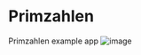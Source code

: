 # Primzahlen
 Primzahlen example app
![image](https://github.com/mohmadzor1234/Primzahlen/assets/51223471/7b568256-3c0b-4670-b8dd-281dc1159c43)
